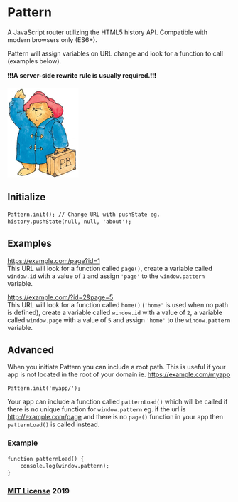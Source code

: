 # Pattern

A JavaScript router utilizing the HTML5 history API. Compatible with modern browsers only (ES6+).

Pattern will assign variables on URL change and look for a function to call (examples below).

❗❗❗**A server-side rewrite rule is usually required.**❗❗❗

<img src="pattern.png" width="160" height="200">

## Initialize

```
Pattern.init(); // Change URL with pushState eg. history.pushState(null, null, 'about');
```

## Examples

https://example.com/page?id=1  
This URL will look for a function called ```page()```, create a variable called ```window.id``` with a value of ```1``` and assign ```'page'``` to the ```window.pattern``` variable.

https://example.com/?id=2&page=5  
This URL will look for a function called ```home()``` (```'home'``` is used when no path is defined), create a variable called ```window.id``` with a value of ```2```, a variable called ```window.page``` with a value of ```5``` and assign ```'home'``` to the ```window.pattern``` variable.

## Advanced

When you initiate Pattern you can include a root path. This is useful if your app is not located in the root of your domain ie. https://example.com/myapp

```
Pattern.init('myapp/');
```

Your app can include a function called ```patternLoad()``` which will be called if there is no unique function for ```window.pattern``` eg. if the url is http://example.com/page and there is no ```page()``` function in your app then ```patternLoad()``` is called instead.

### Example

```
function patternLoad() {
    console.log(window.pattern);
}
```

### [MIT License](https://en.wikipedia.org/wiki/MIT_License) 2019
